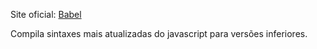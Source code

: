 
Site oficial: [Babel](https://babeljs.io/)

Compila sintaxes mais atualizadas do javascript para versões inferiores.